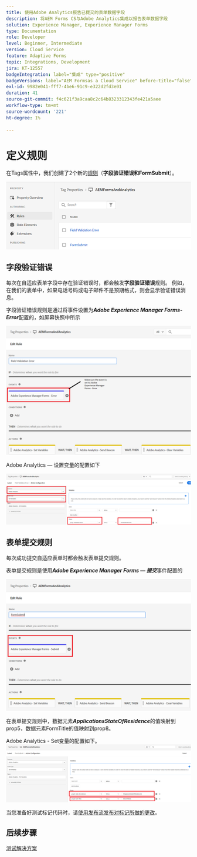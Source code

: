 ```yaml
---
title: 使用Adobe Analytics报告已提交的表单数据字段
description: 将AEM Forms CS与Adobe Analytics集成以报告表单数据字段
solution: Experience Manager, Experience Manager Forms
type: Documentation
role: Developer
level: Beginner, Intermediate
version: Cloud Service
feature: Adaptive Forms
topic: Integrations, Development
jira: KT-12557
badgeIntegration: label="集成" type="positive"
badgeVersions: label="AEM Formsas a Cloud Service" before-title="false"
exl-id: 9982e041-fff7-4be6-91c9-e322d2fd3e01
duration: 41
source-git-commit: f4c621f3a9caa8c2c64b8323312343fe421a5aee
workflow-type: tm+mt
source-wordcount: '221'
ht-degree: 1%

---
```


# 定义规则

在Tags属性中，我们创建了2个新的[规则](https://experienceleague.adobe.com/docs/platform-learn/implement-in-websites/configure-tags/add-data-elements-rules.html)（**字段验证错误和FormSubmit**）。

![自适应表单](assets/rules.png)


## 字段验证错误

每次在自适应表单字段中存在验证错误时，都会触发&#x200B;**字段验证错误**&#x200B;规则。 例如，在我们的表单中，如果电话号码或电子邮件不是预期格式，则会显示验证错误消息。

字段验证错误规则是通过将事件设置为&#x200B;_**Adobe Experience Manager Forms-Error**_&#x200B;配置的，如屏幕快照中所示



![申请人 — 国家 — 居住地](assets/field_validation_error_rule.png)

Adobe Analytics — 设置变量的配置如下

![设置操作](assets/field_validation_action_rule.png)

## 表单提交规则

每次成功提交自适应表单时都会触发表单提交规则。

表单提交规则是使用&#x200B;_**Adobe Experience Manager Forms — 提交**_&#x200B;事件配置的

![表单提交规则](assets/form-submit-rule.png)

在表单提交规则中，数据元素&#x200B;_**ApplicationsStateOfResidence**_&#x200B;的值映射到prop5，数据元素FormTitle的值映射到prop8。

Adobe Analytics - Set变量的配置如下。
![form-submit-rule-set-variables](assets/form-submit-set-variable.png)

当您准备好测试标记代码时，请[使用发布流发布对标记所做的更改](https://experienceleague.adobe.com/docs/experience-platform/tags/publish/publishing-flow.html)。

## 后续步骤

[测试解决方案](./test.md)